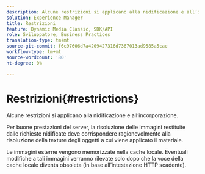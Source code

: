 ```yaml
---
description: Alcune restrizioni si applicano alla nidificazione e all’incorporazione.
solution: Experience Manager
title: Restrizioni
feature: Dynamic Media Classic, SDK/API
role: Sviluppatore, Business Practices
translation-type: tm+mt
source-git-commit: f6c97606d7a4209427316d7367013ad9585a5cae
workflow-type: tm+mt
source-wordcount: '80'
ht-degree: 0%

---
```



# Restrizioni{#restrictions}

Alcune restrizioni si applicano alla nidificazione e all’incorporazione.

Per buone prestazioni del server, la risoluzione delle immagini restituite dalle richieste nidificate deve corrispondere ragionevolmente alla risoluzione della texture degli oggetti a cui viene applicato il materiale.

Le immagini esterne vengono memorizzate nella cache locale. Eventuali modifiche a tali immagini verranno rilevate solo dopo che la voce della cache locale diventa obsoleta (in base all’intestazione HTTP scadente).
